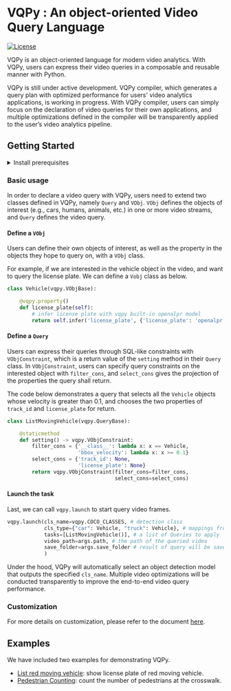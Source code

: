 # VQPy : An object-oriented Video Query Language

[![License](https://img.shields.io/badge/License-Apache_2.0-brightgreen.svg)](https://github.com/uclasystem/VQPy/blob/main/LICENSE)

VQPy is an object-oriented language for modern video analytics. With VQPy, users can express their video queries in a composable and reusable manner with Python. 

VQPy is still under active development. VQPy compiler, which generates a query plan with optimized performance for users' video analytics applications, is working in progress. With VQPy compiler, users can simply focus on the declaration of video queries for their own applications, and multiple optimizations defined in the compiler will be transparently applied to the user’s video analytics pipeline.

## Getting Started

<details>
<summary>Install prerequisites</summary>
Install <a href="https://github.com/Megvii-BaseDetection/YOLOX">YOLOX</a> from source.

```shell
git clone https://github.com/Megvii-BaseDetection/YOLOX.git
cd YOLOX
pip3 install -v -e .
```
</details>

### Basic usage

In order to declare a video query with VQPy, users need to extend two classes defined in VQPy, namely `Query` and `VObj`. `VObj` defines the objects of interest (e.g., cars, humans, animals, etc.) in one or more video streams, and `Query` defines the video query.  

#### Define a `VObj`

Users can define their own objects of interest, as well as the property in the objects they hope to query on, with a `VObj` class. 

For example,  if we are interested in the vehicle object in the video, and want to query the license plate. We can define a `Vobj` class as below. 

```python
class Vehicle(vqpy.VObjBase):

    @vqpy.property()
    def license_plate(self):
        # infer license plate with vqpy built-in openalpr model
        return self.infer('license_plate', {'license_plate': 'openalpr'})
```

#### Define a `Query`

Users can express their queries through SQL-like constraints with `VObjConstraint`, which is a return value of the `setting` method in their `Query` class. In `VObjConstraint`, users can specify query constraints on the interested object with `filter_cons`, and `select_cons` gives the projection of the properties the query shall return.

The code below demonstrates a query that selects all the `Vehicle` objects whose velocity is greater than 0.1, and chooses the two properties of `track_id`  and `license_plate` for return.

```python
class ListMovingVehicle(vqpy.QueryBase):

    @staticmethod
    def setting() -> vqpy.VObjConstraint:
        filter_cons = {'__class__': lambda x: x == Vehicle,
                       'bbox_velocity': lambda x: x >= 0.1}
        select_cons = {'track_id': None,
                       'license_plate': None}
        return vqpy.VObjConstraint(filter_cons=filter_cons,
                                   select_cons=select_cons)
```

#### Launch the task

Last, we can call `vqpy.launch` to start query video frames.

```python
vqpy.launch(cls_name=vqpy.COCO_CLASSES, # detection class
            cls_type={"car": Vehicle, "truck": Vehicle}, # mappings from detection class to VObj
            tasks=[ListMovingVehicle()], # a list of Queries to apply
            video_path=args.path, # the path of the queried video
            save_folder=args.save_folder # result of query will be saved as a json file in this folder
            )
```

Under the hood, VQPy will automatically select an object detection model that outputs the specified `cls_name`. Multiple video optimizations will be conducted transparently to improve the end-to-end video query performance. 

### Customization

For more details on customization, please refer to the document [here](https://github.com/uclasystem/VQPy/blob/main/docs/frontend.md#customization).

## Examples

We have included two examples for demonstrating VQPy.

- [List red moving vehicle](examples/list_red_moving_vehicle): show license plate of red moving vehicle.
- [Pedestrian Counting](examples/count_person): count the number of pedestrians at the crosswalk.
